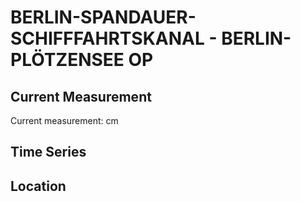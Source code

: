 # BERLIN-SPANDAUER-SCHIFFFAHRTSKANAL - BERLIN-PLÖTZENSEE OP

## Current Measurement

Current measurement: <Value topic="rivers/pegel-online/BSK/BERLIN-PLÖTZENSEE_OP/measurementValue"/> cm

## Time Series

<TimeSeries topic="rivers/pegel-online/BSK/BERLIN-PLÖTZENSEE_OP/measurementValue" period="week" />

## Location

<WorldMap>
  <Marker lat="52.543699621319746" lon="13.32314190907983" labelTopic="rivers/pegel-online/BSK/BERLIN-PLÖTZENSEE_OP" />
</WorldMap>
